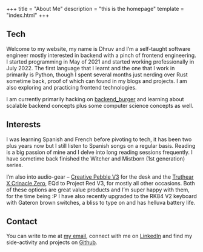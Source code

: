 +++
title = "About Me"
description = "this is the homepage"
template = "index.html"
+++

## Tech

Welcome to my website, my name is Dhruv and I’m a self-taught software engineer mostly interested in backend with a pinch of frontend engineering. I started programming in May of 2021 and started working professionally in July 2022. The first language that I learnt and the one that I work in primarily is Python, though I spent several months just nerding over Rust sometime back, proof of which can found in my blogs and projects. I am also exploring and practicing frontend technologies.

I am currently primarily hacking on [backend_burger](https://github.com/dhruv-ahuja/backend_burger) and learning about scalable backend concepts plus some computer science concepts as well.

## Interests

I was learning Spanish and French before pivoting to tech, it has been two plus years now but I still listen to Spanish songs on a regular basis. Reading is a big passion of mine and I delve into long reading sessions frequently. I have sometime back finished the Witcher and Mistborn (1st generation) series.

I’m also into audio-gear – [Creative Pebble V3](https://en.creative.com/p/speakers/creative-pebble-v3) for the desk and the [Truthear X Crinacle Zero](https://shenzhenaudio.com/products/truthear-zero-earphone-dual-dynamic-drivers-pu-lcp-composite-diaphragm-in-ear-headphone), EQd to Project Red V3, for mostly all other occasions. Both of these options are great value products and I’m super happy with them, for the time being :P
I have also recently upgraded to the RK84 V2 keyboard with Gateron brown switches, a bliss to type on and has helluva battery life.

## Contact

You can write to me at [my email](mailto:dhruvahuja2k@gmail.com), connect with me on [LinkedIn](https://www.linkedin.com/in/dhruvahuja2k/) and find my side-activity and projects on [Github](https://github.com/dhruv-ahuja/).
